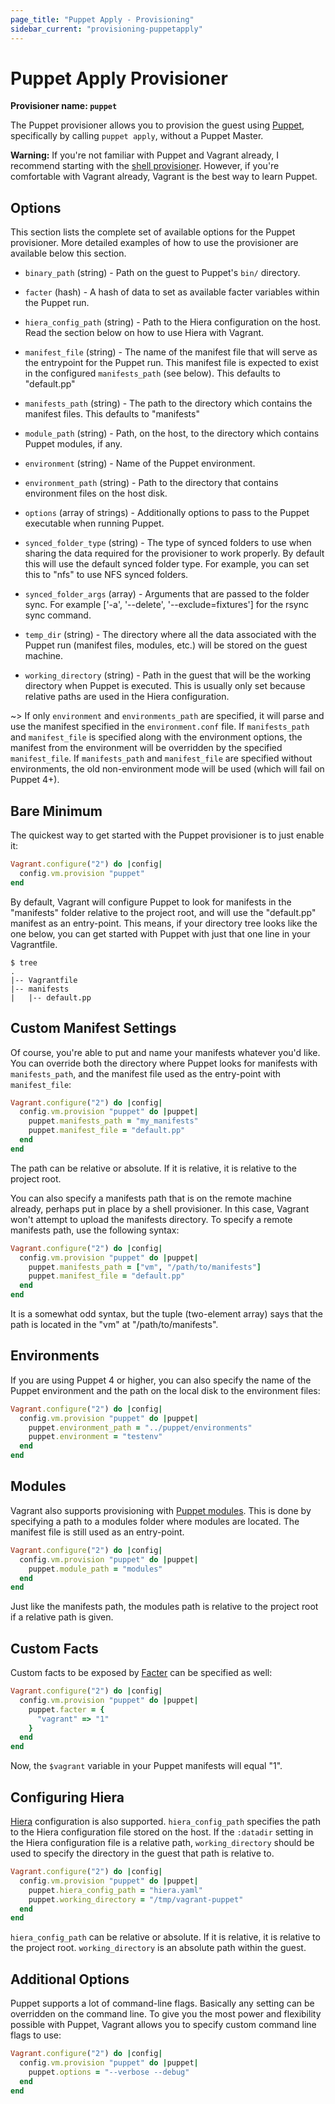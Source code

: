 ```yaml
---
page_title: "Puppet Apply - Provisioning"
sidebar_current: "provisioning-puppetapply"
---
```


# Puppet Apply Provisioner

**Provisioner name: `puppet`**

The Puppet provisioner allows you to provision the guest using
[Puppet](http://www.puppetlabs.com/puppet), specifically by
calling `puppet apply`, without a Puppet Master.

<div class="alert alert-warn">
	<p>
		<strong>Warning:</strong> If you're not familiar with Puppet and Vagrant already,
		I recommend starting with the <a href="/v2/provisioning/shell.html">shell
		provisioner</a>. However, if you're comfortable with Vagrant already, Vagrant
		is the best way to learn Puppet.
	</p>
</div>

## Options

This section lists the complete set of available options for the Puppet
provisioner. More detailed examples of how to use the provisioner are
available below this section.

* `binary_path` (string) - Path on the guest to Puppet's `bin/` directory.

* `facter` (hash) - A hash of data to set as available facter variables
  within the Puppet run.

* `hiera_config_path` (string) - Path to the Hiera configuration on
  the host. Read the section below on how to use Hiera with Vagrant.

* `manifest_file` (string) - The name of the manifest file that will serve
  as the entrypoint for the Puppet run. This manifest file is expected to
  exist in the configured `manifests_path` (see below). This defaults
  to "default.pp"

* `manifests_path` (string) - The path to the directory which contains the
  manifest files. This defaults to "manifests"

* `module_path` (string) - Path, on the host, to the directory which
  contains Puppet modules, if any.

* `environment` (string) - Name of the Puppet environment.

* `environment_path` (string) - Path to the directory that contains environment
  files on the host disk.

* `options` (array of strings) - Additionally options to pass to the
  Puppet executable when running Puppet.

* `synced_folder_type` (string) - The type of synced folders to use when
  sharing the data required for the provisioner to work properly. By default
  this will use the default synced folder type. For example, you can set this
  to "nfs" to use NFS synced folders.

* `synced_folder_args` (array) - Arguments that are passed to the folder sync.
  For example ['-a', '--delete', '--exclude=fixtures'] for the rsync sync
  command.

* `temp_dir` (string) - The directory where all the data associated with
  the Puppet run (manifest files, modules, etc.) will be stored on the
  guest machine.

* `working_directory` (string) - Path in the guest that will be the working
  directory when Puppet is executed. This is usually only set because relative
  paths are used in the Hiera configuration.
  

~> If only `environment` and `environments_path` are specified, it will parse
and use the manifest specified in the `environment.conf` file. If
`manifests_path` and `manifest_file` is specified along with the environment
options, the manifest from the environment will be overridden by the specified `manifest_file`. If `manifests_path` and `manifest_file` are specified without
environments, the old non-environment mode will be used (which will fail on
Puppet 4+).

## Bare Minimum

The quickest way to get started with the Puppet provisioner is to just
enable it:

```ruby
Vagrant.configure("2") do |config|
  config.vm.provision "puppet"
end
```

By default, Vagrant will configure Puppet to look for manifests in the
"manifests" folder relative to the project root, and will use the
"default.pp" manifest as an entry-point. This means, if your directory
tree looks like the one below, you can get started with Puppet with
just that one line in your Vagrantfile.

```
$ tree
.
|-- Vagrantfile
|-- manifests
|   |-- default.pp
```

## Custom Manifest Settings

Of course, you're able to put and name your manifests whatever you'd
like. You can override both the directory where Puppet looks for
manifests with `manifests_path`, and the manifest file used as the
entry-point with `manifest_file`:

```ruby
Vagrant.configure("2") do |config|
  config.vm.provision "puppet" do |puppet|
    puppet.manifests_path = "my_manifests"
    puppet.manifest_file = "default.pp"
  end
end
```

The path can be relative or absolute. If it is relative, it is relative
to the project root.

You can also specify a manifests path that is on the remote machine
already, perhaps put in place by a shell provisioner. In this case, Vagrant
won't attempt to upload the manifests directory. To specify a remote
manifests path, use the following syntax:

```ruby
Vagrant.configure("2") do |config|
  config.vm.provision "puppet" do |puppet|
    puppet.manifests_path = ["vm", "/path/to/manifests"]
    puppet.manifest_file = "default.pp"
  end
end
```

It is a somewhat odd syntax, but the tuple (two-element array) says
that the path is located in the "vm" at "/path/to/manifests".

## Environments

If you are using Puppet 4 or higher, you can also specify the name of the
Puppet environment and the path on the local disk to the environment files:

```ruby
Vagrant.configure("2") do |config|
  config.vm.provision "puppet" do |puppet|
    puppet.environment_path = "../puppet/environments"
    puppet.environment = "testenv"
  end
end
```

## Modules

Vagrant also supports provisioning with [Puppet modules](http://docs.puppetlabs.com/guides/modules.html).
This is done by specifying a path to a modules folder where modules are located.
The manifest file is still used as an entry-point.

```ruby
Vagrant.configure("2") do |config|
  config.vm.provision "puppet" do |puppet|
    puppet.module_path = "modules"
  end
end
```

Just like the manifests path, the modules path is relative to the project
root if a relative path is given.

## Custom Facts

Custom facts to be exposed by [Facter](http://puppetlabs.com/puppet/related-projects/facter/)
can be specified as well:

```ruby
Vagrant.configure("2") do |config|
  config.vm.provision "puppet" do |puppet|
    puppet.facter = {
      "vagrant" => "1"
    }
  end
end
```

Now, the `$vagrant` variable in your Puppet manifests will equal "1".

## Configuring Hiera

[Hiera](http://docs.puppetlabs.com/hiera/1/) configuration is also supported.
`hiera_config_path` specifies the path to the Hiera configuration file stored on
the host. If the `:datadir` setting in the Hiera configuration file is a
relative path, `working_directory` should be used to specify the directory in
the guest that path is relative to.

```ruby
Vagrant.configure("2") do |config|
  config.vm.provision "puppet" do |puppet|
    puppet.hiera_config_path = "hiera.yaml"
    puppet.working_directory = "/tmp/vagrant-puppet"
  end
end
```

`hiera_config_path` can be relative or absolute. If it is relative, it is
relative to the project root. `working_directory` is an absolute path within the
guest.

## Additional Options

Puppet supports a lot of command-line flags. Basically any setting can
be overridden on the command line. To give you the most power and flexibility
possible with Puppet, Vagrant allows you to specify custom command line
flags to use:

```ruby
Vagrant.configure("2") do |config|
  config.vm.provision "puppet" do |puppet|
    puppet.options = "--verbose --debug"
  end
end
```
